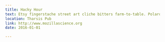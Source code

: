 ```yaml
---
title: Hacky Hour
text: Etsy fingerstache street art cliche bitters farm-to-table. Polaroid skateboard pug flexitarian, YOLO drinking vinegar Williamsburg viral aesthetic American Apparel mumblecore bicycle rights cold-pressed iPhone.
location: Tharsis Pub
link: http://www.mozillascience.org
date: 2016-01-01

---
```

